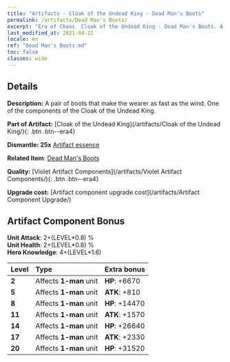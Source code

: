 ```yaml
---
title: "Artifacts - Cloak of the Undead King - Dead Man's Boots"
permalink: /artifacts/Dead Man's Boots/
excerpt: "Era of Chaos  Cloak of the Undead King - Dead Man's Boots. A pair of boots that make the wearer as fast as the wind. One of the components of the Cloak of the Undead King."
last_modified_at: 2021-04-22
locale: en
ref: "Dead Man's Boots.md"
toc: false
classes: wide
---
```




## Details

 **Description:** A pair of boots that make the wearer as fast as the wind. One of the components of the Cloak of the Undead King.

 **Part of Artifact:** [Cloak of the Undead King](/artifacts/Cloak of the Undead King/){: .btn .btn--era4}

 **Dismantle: 25x** [Artifact essence](/Items/con_905/)

 **Related Item**: [Dead Man's Boots](/Items/art_131/)

 **Quality:** [Violet Artifact Components](/artifacts/Violet Artifact Components/){: .btn .btn--era4}

 **Upgrade cost:** [Artifact component upgrade cost](/artifacts/Artifact Component Upgrade/)

## Artifact Component Bonus

  **Unit Attack**: 2+(LEVEL\*0.8) %<br/>**Unit Health**: 2+(LEVEL\*0.8) %<br/>**Hero Knowledge**: 4+(LEVEL\*1.6)

  |  Level  | Type |    Extra bonus  | 
  |:--------|:-----|:----------------| 
  | **2** | Affects **1-man** unit | **HP**: +6670 | 
  | **5** | Affects **1-man** unit | **ATK**: +810 | 
  | **8** | Affects **1-man** unit | **HP**: +14470 | 
  | **11** | Affects **1-man** unit | **ATK**: +1570 | 
  | **14** | Affects **1-man** unit | **HP**: +26640 | 
  | **17** | Affects **1-man** unit | **ATK**: +2330 | 
  | **20** | Affects **1-man** unit | **HP**: +31520 | 
